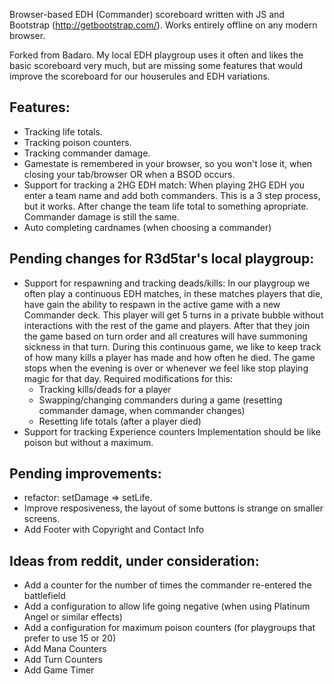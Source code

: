 Browser-based EDH (Commander) scoreboard written with JS and Bootstrap (http://getbootstrap.com/). Works entirely offline on any modern browser.

Forked from Badaro. My local EDH playgroup uses it often and likes the basic scoreboard very much, but are missing some features that would improve the scoreboard for our houserules and EDH variations.

## Features:

* Tracking life totals.
* Tracking poison counters.
* Tracking commander damage.
* Gamestate is remembered in your browser, so you won't lose it, when closing your tab/browser OR when a BSOD occurs.
* Support for tracking a 2HG EDH match:
  When playing 2HG EDH you enter a team name and add both commanders. This is a 3 step process, but it works. After change the team life total to something apropriate. Commander damage is still the same.
* Auto completing cardnames (when choosing a commander)

## Pending changes for R3d5tar's local playgroup:

* Support for respawning and tracking deads/kills:
  In our playgroup we often play a continuous EDH matches, in these matches players that die, have gain the ability to respawn in the active game with a new Commander deck. This player will get 5 turns in a private bubble without interactions with the rest of the game and players. After that they join the game based on turn order and all creatures will have summoning sickness in that turn.
  During this continuous game, we like to keep track of how many kills a player has made and how often he died.
  The game stops when the evening is over or whenever we feel like stop playing magic for that day.
  Required modifications for this:
  * Tracking kills/deads for a player
  * Swapping/changing commanders during a game (resetting commander damage, when commander changes)
  * Resetting life totals (after a player died)
* Support for tracking Experience counters
  Implementation should be like poison but without a maximum.

## Pending improvements:

* refactor: setDamage => setLife.
* Improve resposiveness, the layout of some buttons is strange on smaller screens.
* Add Footer with Copyright and Contact Info

## Ideas from reddit, under consideration:

* Add a counter for the number of times the commander re-entered the battlefield
* Add a configuration to allow life going negative (when using Platinum Angel or similar effects)
* Add a configuration for maximum poison counters (for playgroups that prefer to use 15 or 20)
* Add Mana Counters
* Add Turn Counters
* Add Game Timer
